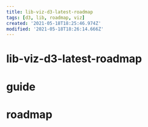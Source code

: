 ```yaml
---
title: lib-viz-d3-latest-roadmap
tags: [d3, lib, roadmap, viz]
created: '2021-05-18T18:25:46.974Z'
modified: '2021-05-18T18:26:14.666Z'
---
```


# lib-viz-d3-latest-roadmap

# guide

# roadmap
